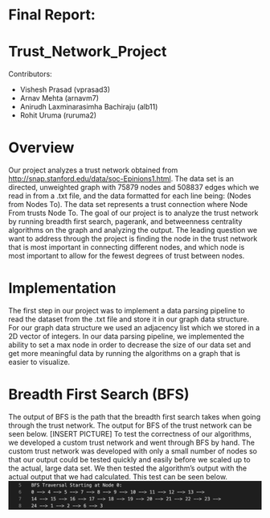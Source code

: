 # Final Report:

# Trust_Network_Project
Contributors:
* Vishesh Prasad (vprasad3)
* Arnav Mehta (arnavm7)
* Anirudh Laxminarasimha Bachiraju (alb11)
* Rohit Uruma (ruruma2)

# Overview
Our project analyzes a trust network obtained from http://snap.stanford.edu/data/soc-Epinions1.html. The data set is an directed, unweighted graph with 75879 nodes and 508837 edges which we read in from a .txt file, and the data formatted for each line being: (Nodes from	Nodes To). The data set represents a trust connection where Node From trusts Node To. The goal of our project is to analyze the trust network by running breadth first search, pagerank, and betweenness centrality algorithms on the graph and analyzing the output. The leading question we want to address through the project is finding the node in the trust network that is most important in connecting different nodes, and which node is most important to allow for the fewest degrees of trust between nodes.

# Implementation
The first step in our project was to implement a data parsing pipeline to read the dataset from the .txt file and store it in our graph data structure. For our graph data structure we used an adjacency list which we stored in a 2D vector of integers. In our data parsing pipeline, we implemented the ability to set a max node in order to decrease the size of our data set and get more meaningful data by running the algorithms on a graph that is easier to visualize.

# Breadth First Search (BFS)
The output of BFS is the path that the breadth first search takes when going through the trust network. The output for BFS of the trust network can be seen below. [INSERT PICTURE] To test the correctness of our algorithms, we developed a custom trust network and went through BFS by hand. The custom trust network was developed with only a small number of nodes so that our output could be tested quickly and easily before we scaled up to the actual, large data set. We then tested the algorithm’s output with the actual output that we had calculated. This test can be seen below.
![alt text](/Final_Deliverables/Final_Report_Images/BFS_Traversal.png)